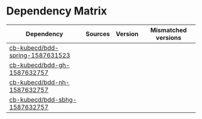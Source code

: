 # Dependency Matrix

Dependency | Sources | Version | Mismatched versions
---------- | ------- | ------- | -------------------
[cb-kubecd/bdd-spring-1587631523](https://github.com/cb-kubecd/bdd-spring-1587631523.git) |  | []() | 
[cb-kubecd/bdd-gh-1587632757](https://github.com/cb-kubecd/bdd-gh-1587632757.git) |  | []() | 
[cb-kubecd/bdd-nh-1587632757](https://github.com/cb-kubecd/bdd-nh-1587632757.git) |  | []() | 
[cb-kubecd/bdd-sbhg-1587632757](https://github.com/cb-kubecd/bdd-sbhg-1587632757.git) |  | []() | 
